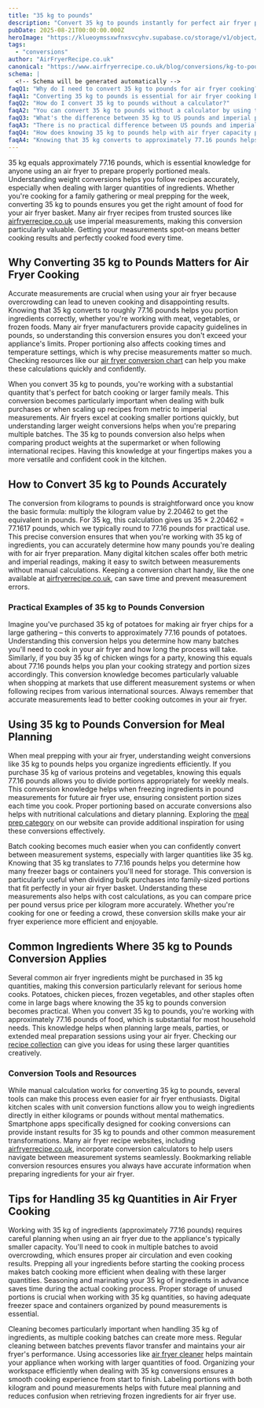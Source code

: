 ```yaml
---
title: "35 kg to pounds"
description: "Convert 35 kg to pounds instantly for perfect air fryer portions. Get accurate measurements and cooking tips for better results every time."
pubDate: 2025-08-21T00:00:00.000Z
heroImage: "https://klueoymssxwfnxsvcyhv.supabase.co/storage/v1/object/public/Shmucket/35-kg-to-pounds.webp"
tags:
  - "conversions"
author: "AirFryerRecipe.co.uk"
canonical: "https://www.airfryerrecipe.co.uk/blog/conversions/kg-to-pounds/35-kg-to-pounds"
schema: |
  <!-- Schema will be generated automatically -->
faqQ1: "Why do I need to convert 35 kg to pounds for air fryer cooking?"
faqA1: "Converting 35 kg to pounds is essential for air fryer cooking because most air fryer recipes and appliance capacity guidelines use imperial measurements. Knowing that 35 kg equals approximately 77.16 pounds helps you portion ingredients correctly to avoid overcrowding the basket, which ensures proper air circulation and even cooking. This conversion also helps when following recipes from international sources or when working with bulk ingredients that need dividing into appropriate serving sizes for your air fryer."
faqQ2: "How do I convert 35 kg to pounds without a calculator?"
faqA2: "You can convert 35 kg to pounds without a calculator by using the simple conversion factor of 2.2 pounds per kilogram, which gives you a close approximation. Multiply 35 by 2.2 to get 77 pounds, which is very close to the exact conversion of 77.16 pounds. For most air fryer cooking purposes, this approximation is perfectly adequate for portioning ingredients and following recipes. For more precise measurements, especially when baking or working with expensive ingredients, using a digital scale with unit conversion capabilities is recommended."
faqQ3: "What's the difference between 35 kg to US pounds and imperial pounds?"
faqA3: "There is no practical difference between US pounds and imperial pounds when converting 35 kg to pounds, as both measurement systems use the same pound unit. The conversion factor of 1 kilogram equals 2.20462 pounds applies universally, whether you're in the US, UK, or elsewhere. So 35 kg will always convert to approximately 77.16 pounds regardless of which country's measurement system you're referencing. This consistency makes the 35 kg to pounds conversion reliable for air fryer users worldwide."
faqQ4: "How does knowing 35 kg to pounds help with air fryer capacity planning?"
faqA4: "Knowing that 35 kg converts to approximately 77.16 pounds helps with air fryer capacity planning by allowing you to visualize how much food you're working with relative to your appliance's size. Most air fryer baskets have capacity ratings in pounds or quarts, so understanding this conversion helps you determine how many batches you'll need to cook. This prevents overcrowding, which is crucial for achieving crispy, evenly cooked results. It also helps with meal planning and portion control, especially when working with bulk ingredients or cooking for larger groups."
---
```

<p>35 kg equals approximately 77.16 pounds, which is essential knowledge for anyone using an air fryer to prepare properly portioned meals. Understanding weight conversions helps you follow recipes accurately, especially when dealing with larger quantities of ingredients. Whether you're cooking for a family gathering or meal prepping for the week, converting 35 kg to pounds ensures you get the right amount of food for your air fryer basket. Many air fryer recipes from trusted sources like <a href=https://www.airfryerrecipe.co.uk/>airfryerrecipe.co.uk</a> use imperial measurements, making this conversion particularly valuable. Getting your measurements spot-on means better cooking results and perfectly cooked food every time.</p>

<h2>Why Converting 35 kg to Pounds Matters for Air Fryer Cooking</h2>
<p>Accurate measurements are crucial when using your air fryer because overcrowding can lead to uneven cooking and disappointing results. Knowing that 35 kg converts to roughly 77.16 pounds helps you portion ingredients correctly, whether you're working with meat, vegetables, or frozen foods. Many air fryer manufacturers provide capacity guidelines in pounds, so understanding this conversion ensures you don't exceed your appliance's limits. Proper portioning also affects cooking times and temperature settings, which is why precise measurements matter so much. Checking resources like our <a href=https://www.airfryerrecipe.co.uk/air-fryer-conversion-chart>air fryer conversion chart</a> can help you make these calculations quickly and confidently.</p>

<p>When you convert 35 kg to pounds, you're working with a substantial quantity that's perfect for batch cooking or larger family meals. This conversion becomes particularly important when dealing with bulk purchases or when scaling up recipes from metric to imperial measurements. Air fryers excel at cooking smaller portions quickly, but understanding larger weight conversions helps when you're preparing multiple batches. The 35 kg to pounds conversion also helps when comparing product weights at the supermarket or when following international recipes. Having this knowledge at your fingertips makes you a more versatile and confident cook in the kitchen.</p>

<h2>How to Convert 35 kg to Pounds Accurately</h2>
<p>The conversion from kilograms to pounds is straightforward once you know the basic formula: multiply the kilogram value by 2.20462 to get the equivalent in pounds. For 35 kg, this calculation gives us 35 × 2.20462 = 77.1617 pounds, which we typically round to 77.16 pounds for practical use. This precise conversion ensures that when you're working with 35 kg of ingredients, you can accurately determine how many pounds you're dealing with for air fryer preparation. Many digital kitchen scales offer both metric and imperial readings, making it easy to switch between measurements without manual calculations. Keeping a conversion chart handy, like the one available at <a href=https://www.airfryerrecipe.co.uk/>airfryerrecipe.co.uk</a>, can save time and prevent measurement errors.</p>

<h3>Practical Examples of 35 kg to Pounds Conversion</h3>
<p>Imagine you've purchased 35 kg of potatoes for making air fryer chips for a large gathering – this converts to approximately 77.16 pounds of potatoes. Understanding this conversion helps you determine how many batches you'll need to cook in your air fryer and how long the process will take. Similarly, if you buy 35 kg of chicken wings for a party, knowing this equals about 77.16 pounds helps you plan your cooking strategy and portion sizes accordingly. This conversion knowledge becomes particularly valuable when shopping at markets that use different measurement systems or when following recipes from various international sources. Always remember that accurate measurements lead to better cooking outcomes in your air fryer.</p>

<h2>Using 35 kg to Pounds Conversion for Meal Planning</h2>
<p>When meal prepping with your air fryer, understanding weight conversions like 35 kg to pounds helps you organize ingredients efficiently. If you purchase 35 kg of various proteins and vegetables, knowing this equals 77.16 pounds allows you to divide portions appropriately for weekly meals. This conversion knowledge helps when freezing ingredients in pound measurements for future air fryer use, ensuring consistent portion sizes each time you cook. Proper portioning based on accurate conversions also helps with nutritional calculations and dietary planning. Exploring the <a href=https://www.airfryerrecipe.co.uk/recipe-category/meal-prep>meal prep category</a> on our website can provide additional inspiration for using these conversions effectively.</p>

<p>Batch cooking becomes much easier when you can confidently convert between measurement systems, especially with larger quantities like 35 kg. Knowing that 35 kg translates to 77.16 pounds helps you determine how many freezer bags or containers you'll need for storage. This conversion is particularly useful when dividing bulk purchases into family-sized portions that fit perfectly in your air fryer basket. Understanding these measurements also helps with cost calculations, as you can compare price per pound versus price per kilogram more accurately. Whether you're cooking for one or feeding a crowd, these conversion skills make your air fryer experience more efficient and enjoyable.</p>

<h2>Common Ingredients Where 35 kg to Pounds Conversion Applies</h2>
<p>Several common air fryer ingredients might be purchased in 35 kg quantities, making this conversion particularly relevant for serious home cooks. Potatoes, chicken pieces, frozen vegetables, and other staples often come in large bags where knowing the 35 kg to pounds conversion becomes practical. When you convert 35 kg to pounds, you're working with approximately 77.16 pounds of food, which is substantial for most household needs. This knowledge helps when planning large meals, parties, or extended meal preparation sessions using your air fryer. Checking our <a href=https://www.airfryerrecipe.co.uk/recipes>recipe collection</a> can give you ideas for using these larger quantities creatively.</p>

<h3>Conversion Tools and Resources</h3>
<p>While manual calculation works for converting 35 kg to pounds, several tools can make this process even easier for air fryer enthusiasts. Digital kitchen scales with unit conversion functions allow you to weigh ingredients directly in either kilograms or pounds without mental mathematics. Smartphone apps specifically designed for cooking conversions can provide instant results for 35 kg to pounds and other common measurement transformations. Many air fryer recipe websites, including <a href=https://www.airfryerrecipe.co.uk/>airfryerrecipe.co.uk</a>, incorporate conversion calculators to help users navigate between measurement systems seamlessly. Bookmarking reliable conversion resources ensures you always have accurate information when preparing ingredients for your air fryer.</p>

<h2>Tips for Handling 35 kg Quantities in Air Fryer Cooking</h2>
<p>Working with 35 kg of ingredients (approximately 77.16 pounds) requires careful planning when using an air fryer due to the appliance's typically smaller capacity. You'll need to cook in multiple batches to avoid overcrowding, which ensures proper air circulation and even cooking results. Prepping all your ingredients before starting the cooking process makes batch cooking more efficient when dealing with these larger quantities. Seasoning and marinating your 35 kg of ingredients in advance saves time during the actual cooking process. Proper storage of unused portions is crucial when working with 35 kg quantities, so having adequate freezer space and containers organized by pound measurements is essential.</p>

<p>Cleaning becomes particularly important when handling 35 kg of ingredients, as multiple cooking batches can create more mess. Regular cleaning between batches prevents flavor transfer and maintains your air fryer's performance. Using accessories like <a href=https://www.airfryerrecipe.co.uk/air-fryer-cleaner>air fryer cleaner</a> helps maintain your appliance when working with larger quantities of food. Organizing your workspace efficiently when dealing with 35 kg conversions ensures a smooth cooking experience from start to finish. Labeling portions with both kilogram and pound measurements helps with future meal planning and reduces confusion when retrieving frozen ingredients for air fryer use.</p>
